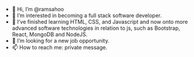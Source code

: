 - 👋 Hi, I’m @ramsahoo
- 👀 I’m interested in becoming a full stack software  developer.
- 🌱 I’ve finished learning HTML, CSS, and Javascript and now onto more advanced software technologies in relation to js, such as Bootstrap, React, MongoDB and NodeJS.
- 💞️ I’m looking for a new job opportunity.
- 📫 How to reach me: private message.

<!---
ramsahoo/ramsahoo is a ✨ special ✨ repository because its `README.md` (this file) appears on your GitHub profile.
You can click the Preview link to take a look at your changes.
--->
